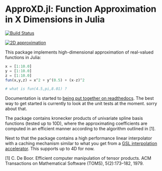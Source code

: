 


# ApproXD.jl: Function Approximation in X Dimensions in Julia 

[![Build Status](https://travis-ci.org/floswald/ApproXD.jl.png?branch=master)](https://travis-ci.org/floswald/ApproXD.jl)

<!-- [![Coverage Status](https://coveralls.io/repos/floswald/BSplines.jl/badge.png)](https://coveralls.io/r/floswald/BSplines.jl) -->


[![2D approximation](https://dl.dropboxusercontent.com/u/109115/BSplines.jl/approx.png)]()

This package implements high-dimensional approximation of real-valued functions in Julia:

```julia
x = [1:10.0]
y = [1:10.0]
z = [1:10.0]
fun(x,y,z) = x^2 + y^(0.5) + (x-z)^2

# what is fun(4.5,pi,8.01) ?
```


Documentation is started to [being put together on readthedocs](http://approxdjl.readthedocs.org/en/latest/index.html). The best way to get started is currently to look at the unit tests at the moment. sorry about that.


The package contains kronecker products of univariate spline basis functions (tested up to 10D), where the approximating coefficients are computed in an efficient manner according to the algorithm outlined in [1]. 

Next to that the package contains a high performance linear interpolator with a caching mechanism similar to what you get from a [GSL interpolation accelerator](https://www.gnu.org/software/gsl/manual/html_node/Index-Look_002dup-and-Acceleration.html). This supports up to 4D for now.

[1] C. De Boor. Efficient computer manipulation of tensor products. ACM Transactions on Mathematical Software (TOMS), 5(2):173–182, 1979.

